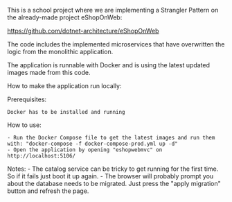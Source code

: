 This is a school project where we are implementing a Strangler Pattern on the already-made project eShopOnWeb:

https://github.com/dotnet-architecture/eShopOnWeb

The code includes the implemented microservices that have overwritten the logic from the monolithic application.

The application is runnable with Docker and is using the latest updated images made from this code.


How to make the application run locally:

Prerequisites:

    Docker has to be installed and running

How to use:

    - Run the Docker Compose file to get the latest images and run them with: "docker-compose -f docker-compose-prod.yml up -d"
    - Open the application by opening "eshopwebmvc" on http://localhost:5106/

Notes:
    - The catalog service can be tricky to get running for the first time. So if it fails just boot it up again.
    - The browser will probably prompt you about the database needs to be migrated. Just press the "apply migration" button and refresh the page.


